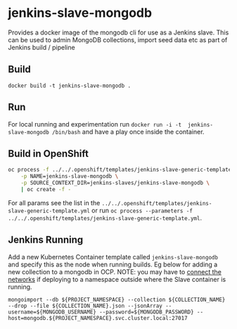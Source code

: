 # jenkins-slave-mongodb
Provides a docker image of the mongodb cli for use as a Jenkins slave. This can be used to admin MongoDB collections, import seed data etc as part of Jenkins build / pipeline

## Build
`docker build -t jenkins-slave-mongodb .`

## Run
For local running and experimentation run `docker run -i -t  jenkins-slave-mongodb /bin/bash` and have a play once inside the container.

## Build in OpenShift
```bash
oc process -f ../../.openshift/templates/jenkins-slave-generic-template.yml \
    -p NAME=jenkins-slave-mongodb \
    -p SOURCE_CONTEXT_DIR=jenkins-slaves/jenkins-slave-mongodb \
    | oc create -f -
```
For all params see the list in the `../../.openshift/templates/jenkins-slave-generic-template.yml` or run `oc process --parameters -f ../../.openshift/templates/jenkins-slave-generic-template.yml`.

## Jenkins Running
Add a new Kubernetes Container template called `jenkins-slave-mongodb` and specify this as the node when running builds. Eg below for adding a new collection to a mongodb in OCP. NOTE: you may have to [connect the networks](https://docs.openshift.com/container-platform/3.11/admin_guide/managing_networking.html#joining-project-networks) if deploying to a namespace outside where the Slave container is running.
```
mongoimport --db ${PROJECT_NAMESPACE} --collection ${COLLECTION_NAME}  --drop --file ${COLLECTION_NAME}.json --jsonArray --username=${MONGODB_USERNAME} --password=${MONGODB_PASSWORD} --host=mongodb.${PROJECT_NAMESPACE}.svc.cluster.local:27017
```
